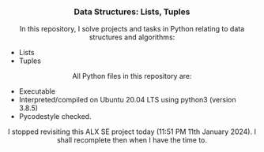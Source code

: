 <h3 align="center">Data Structures: Lists, Tuples</h3>
<p align="center">In this repository, I solve projects and tasks in Python relating to data structures and algorithms:
<ul>
<li>Lists</li>
<li>Tuples</li>
</ul>
</p>
<p align="center">All Python files in this repository are:</p>
<ul>
<li>Executable</li>
<li>Interpreted/compiled on Ubuntu 20.04 LTS using python3 (version 3.8.5)</li>
<li>Pycodestyle checked.</li>
</ul>

<p align="center">I stopped revisiting this ALX SE project today (11:51 PM 11th January 2024). I shall recomplete then when I have the time to.</p>

